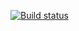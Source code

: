 
[![Build status](https://ci.appveyor.com/api/projects/status/6xml4eljbal2ev8s?svg=true)](https://ci.appveyor.com/project/Elvirin9/carddelivery)

